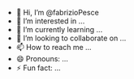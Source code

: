 - 👋 Hi, I’m @fabrizioPesce
- 👀 I’m interested in ...
- 🌱 I’m currently learning ...
- 💞️ I’m looking to collaborate on ...
- 📫 How to reach me ...
- 😄 Pronouns: ...
- ⚡ Fun fact: ...

<!---
fabrizioPesce/fabrizioPesce is a ✨ special ✨ repository because its `README.md` (this file) appears on your GitHub profile.
You can click the Preview link to take a look at your changes.
--->

